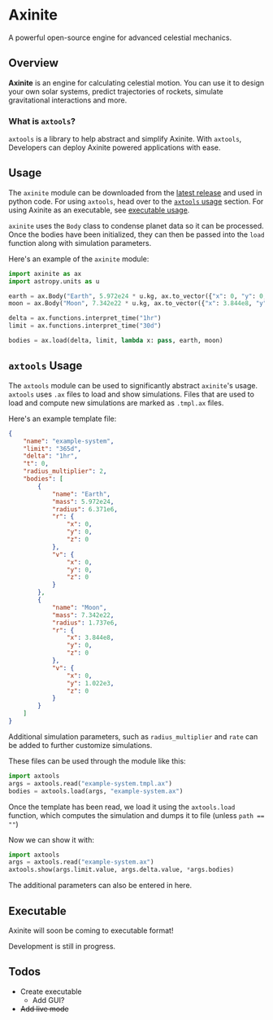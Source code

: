 # Axinite
A powerful open-source engine for advanced celestial mechanics.

## Overview
**Axinite** is an engine for calculating celestial motion. 
You can use it to design your own solar systems, predict trajectories of rockets, simulate gravitational interactions and more.
### What is `axtools`?
`axtools` is a library to help abstract and simplify Axinite. With `axtools`, Developers can deploy Axinite powered applications with ease.

## Usage
The `axinite` module can be downloaded from the [latest release](https://github.com/jewels86/Axinite/releases) and used in python code. 
For using `axtools`, head over to the [`axtools` usage](#axtools-usage) section.
For using Axinite as an executable, see [executable usage](#executable).

`axinite` uses the `Body` class to condense planet data so it can be processed. Once the bodies have been initialized, they can then be passed into the `load` function along with simulation parameters.

Here's an example of the `axinite` module:
```python
import axinite as ax
import astropy.units as u

earth = ax.Body("Earth", 5.972e24 * u.kg, ax.to_vector({"x": 0, "y": 0, "z": 0}, u.m), ax.to_vector({"x": 0, "y": 0, "z": 0}, u.m/u.s), 6.371e6 * u.m)
moon = ax.Body("Moon", 7.342e22 * u.kg, ax.to_vector({"x": 3.844e8, "y": 0, "z": 0}, u.m), ax.to_vector({"x": 0, "y": 1.022e3, "z": 0}, u.m/u.s), 1.737e6 * u.m)

delta = ax.functions.interpret_time("1hr")
limit = ax.functions.interpret_time("30d")

bodies = ax.load(delta, limit, lambda x: pass, earth, moon)
```

## `axtools` Usage
The `axtools` module can be used to significantly abstract `axinite`'s usage. 
`axtools` uses `.ax` files to load and show simulations.
Files that are used to load and compute new simulations are marked as `.tmpl.ax` files.

Here's an example template file:
```json
{
    "name": "example-system",
    "limit": "365d",
    "delta": "1hr",
    "t": 0,
    "radius_multiplier": 2,
    "bodies": [
        {
            "name": "Earth",
            "mass": 5.972e24,
            "radius": 6.371e6,
            "r": {
                "x": 0,
                "y": 0,
                "z": 0
            },
            "v": {
                "x": 0,
                "y": 0,
                "z": 0
            }
        },
        {
            "name": "Moon",
            "mass": 7.342e22,
            "radius": 1.737e6,
            "r": {
                "x": 3.844e8,
                "y": 0,
                "z": 0
            },
            "v": {
                "x": 0,
                "y": 1.022e3,
                "z": 0
            }
        }
    ]
}
```
Additional simulation parameters, such as `radius_multiplier` and `rate` can be added to further customize simulations.

These files can be used through the module like this:
```python
import axtools
args = axtools.read("example-system.tmpl.ax")
bodies = axtools.load(args, "example-system.ax")
```

Once the template has been read, we load it using the `axtools.load` function, which computes the simulation and dumps it to file (unless `path == ""`)

Now we can show it with:
```python
import axtools
args = axtools.read("example-system.ax")
axtools.show(args.limit.value, args.delta.value, *args.bodies)
```
The additional parameters can also be entered in here.

## Executable
Axinite will soon be coming to executable format! 

Development is still in progress.

## Todos
- Create executable
    - Add GUI?
- ~~Add live mode~~
